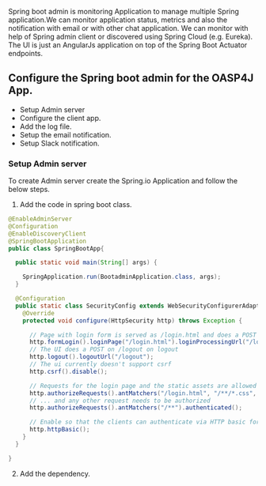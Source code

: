   Spring boot admin is monitoring Application to manage multiple Spring application.We can monitor application status, metrics and also the notification with email or with other chat application. We can monitor with help of Spring admin client or discovered using Spring Cloud (e.g. Eureka). The UI is just an AngularJs application on top of the Spring Boot Actuator endpoints.

## Configure the Spring boot admin for the OASP4J App.  

* Setup Admin server
* Configure the client app.
* Add the log file.
* Setup the email notification.
* Setup Slack notification.

 ### Setup Admin server
 To create Admin server create the Spring.io Application and follow the below steps. 
1. Add the code in spring boot class.

````java
@EnableAdminServer
@Configuration
@EnableDiscoveryClient
@SpringBootApplication
public class SpringBootApp{

  public static void main(String[] args) {

    SpringApplication.run(BootadminApplication.class, args);
  }

  @Configuration
  public static class SecurityConfig extends WebSecurityConfigurerAdapter {
    @Override
    protected void configure(HttpSecurity http) throws Exception {

      // Page with login form is served as /login.html and does a POST on /login
      http.formLogin().loginPage("/login.html").loginProcessingUrl("/login").permitAll();
      // The UI does a POST on /logout on logout
      http.logout().logoutUrl("/logout");
      // The ui currently doesn't support csrf
      http.csrf().disable();

      // Requests for the login page and the static assets are allowed
      http.authorizeRequests().antMatchers("/login.html", "/**/*.css", "/img/**", "/third-party/**").permitAll();
      // ... and any other request needs to be authorized
      http.authorizeRequests().antMatchers("/**").authenticated();

      // Enable so that the clients can authenticate via HTTP basic for registering
      http.httpBasic();
    }
  }

}
```` 
2. Add the dependency.
 

